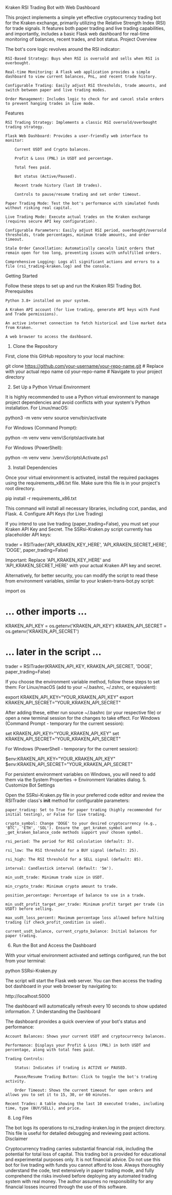Kraken RSI Trading Bot with Web Dashboard

This project implements a simple yet effective cryptocurrency trading bot for the Kraken exchange, primarily utilizing the Relative Strength Index (RSI) for trade signals. It features both paper trading and live trading capabilities, and importantly, includes a basic Flask web dashboard for real-time monitoring of balances, recent trades, and bot status.
Project Overview

The bot's core logic revolves around the RSI indicator:

    RSI-Based Strategy: Buys when RSI is oversold and sells when RSI is overbought.

    Real-time Monitoring: A Flask web application provides a simple dashboard to view current balances, PnL, and recent trade history.

    Configurable Trading: Easily adjust RSI thresholds, trade amounts, and switch between paper and live trading modes.

    Order Management: Includes logic to check for and cancel stale orders to prevent hanging trades in live mode.

Features

    RSI Trading Strategy: Implements a classic RSI oversold/overbought trading strategy.

    Flask Web Dashboard: Provides a user-friendly web interface to monitor:

        Current USDT and Crypto balances.

        Profit & Loss (PNL) in USDT and percentage.

        Total fees paid.

        Bot status (Active/Paused).

        Recent trade history (last 10 trades).

        Controls to pause/resume trading and set order timeout.

    Paper Trading Mode: Test the bot's performance with simulated funds without risking real capital.

    Live Trading Mode: Execute actual trades on the Kraken exchange (requires secure API key configuration).

    Configurable Parameters: Easily adjust RSI period, overbought/oversold thresholds, trade percentages, minimum trade amounts, and order timeout.

    Stale Order Cancellation: Automatically cancels limit orders that remain open for too long, preventing issues with unfulfilled orders.

    Comprehensive Logging: Logs all significant actions and errors to a file (rsi_trading-kraken.log) and the console.

Getting Started

Follow these steps to set up and run the Kraken RSI Trading Bot.
Prerequisites

    Python 3.8+ installed on your system.

    A Kraken API account (for live trading, generate API keys with Fund and Trade permissions).

    An active internet connection to fetch historical and live market data from Kraken.

    A web browser to access the dashboard.

1. Clone the Repository

First, clone this GitHub repository to your local machine:

git clone https://github.com/your-username/your-repo-name.git # Replace with your actual repo name
cd your-repo-name # Navigate to your project directory

2. Set Up a Python Virtual Environment

It is highly recommended to use a Python virtual environment to manage project dependencies and avoid conflicts with your system's Python installation.
For Linux/macOS:

python3 -m venv venv
source venv/bin/activate

For Windows (Command Prompt):

python -m venv venv
venv\Scripts\activate.bat

For Windows (PowerShell):

python -m venv venv
.\venv\Scripts\Activate.ps1

3. Install Dependencies

Once your virtual environment is activated, install the required packages using the requirements_x86.txt file. Make sure this file is in your project's root directory.

pip install -r requirements_x86.txt

This command will install all necessary libraries, including ccxt, pandas, and Flask.
4. Configure API Keys (for Live Trading)

If you intend to use live trading (paper_trading=False), you must set your Kraken API Key and Secret. The SSRsi-Kraken.py script currently has placeholder API keys:

trader = RSITrader('API_KRAKEN_KEY_HERE', 'API_KRAKEN_SECRET_HERE', 'DOGE', paper_trading=False)

Important: Replace 'API_KRAKEN_KEY_HERE' and 'API_KRAKEN_SECRET_HERE' with your actual Kraken API key and secret.

Alternatively, for better security, you can modify the script to read these from environment variables, similar to your kraken-trans-bot.py script:

import os
# ... other imports ...

KRAKEN_API_KEY = os.getenv('KRAKEN_API_KEY')
KRAKEN_API_SECRET = os.getenv('KRAKEN_API_SECRET')

# ... later in the script ...
trader = RSITrader(KRAKEN_API_KEY, KRAKEN_API_SECRET, 'DOGE', paper_trading=False)

If you choose the environment variable method, follow these steps to set them:
For Linux/macOS (add to your ~/.bashrc, ~/.zshrc, or equivalent):

export KRAKEN_API_KEY="YOUR_KRAKEN_API_KEY"
export KRAKEN_API_SECRET="YOUR_KRAKEN_API_SECRET"

After adding these, either run source ~/.bashrc (or your respective file) or open a new terminal session for the changes to take effect.
For Windows (Command Prompt - temporary for the current session):

set KRAKEN_API_KEY="YOUR_KRAKEN_API_KEY"
set KRAKEN_API_SECRET="YOUR_KRAKEN_API_SECRET"

For Windows (PowerShell - temporary for the current session):

$env:KRAKEN_API_KEY="YOUR_KRAKEN_API_KEY"
$env:KRAKEN_API_SECRET="YOUR_KRAKEN_API_SECRET"

For persistent environment variables on Windows, you will need to add them via the System Properties -> Environment Variables dialog.
5. Customize Bot Settings

Open the SSRsi-Kraken.py file in your preferred code editor and review the RSITrader class's __init__ method for configurable parameters:

    paper_trading: Set to True for paper trading (highly recommended for initial testing), or False for live trading.

    crypto_symbol: Change 'DOGE' to your desired cryptocurrency (e.g., 'BTC', 'ETH', 'SOL'). Ensure the _get_kraken_symbol and _get_kraken_balance_code methods support your chosen symbol.

    rsi_period: The period for RSI calculation (default: 3).

    rsi_low: The RSI threshold for a BUY signal (default: 25).

    rsi_high: The RSI threshold for a SELL signal (default: 85).

    interval: Candlestick interval (default: '5m').

    min_usdt_trade: Minimum trade size in USDT.

    min_crypto_trade: Minimum crypto amount to trade.

    position_percentage: Percentage of balance to use in a trade.

    min_usdt_profit_target_per_trade: Minimum profit target per trade (in USDT) before selling.

    max_usdt_loss_percent: Maximum percentage loss allowed before halting trading (if check_profit_condition is used).

    current_usdt_balance, current_crypto_balance: Initial balances for paper trading.

6. Run the Bot and Access the Dashboard

With your virtual environment activated and settings configured, run the bot from your terminal:

python SSRsi-Kraken.py

The script will start the Flask web server. You can then access the trading bot dashboard in your web browser by navigating to:

http://localhost:5000

The dashboard will automatically refresh every 10 seconds to show updated information.
7. Understanding the Dashboard

The dashboard provides a quick overview of your bot's status and performance:

    Account Balances: Shows your current USDT and cryptocurrency balances.

    Performance: Displays your Profit & Loss (PNL) in both USDT and percentage, along with total fees paid.

    Trading Controls:

        Status: Indicates if trading is ACTIVE or PAUSED.

        Pause/Resume Trading Button: Click to toggle the bot's trading activity.

        Order Timeout: Shows the current timeout for open orders and allows you to set it to 15, 30, or 60 minutes.

    Recent Trades: A table showing the last 10 executed trades, including time, type (BUY/SELL), and price.

8. Log Files

The bot logs its operations to rsi_trading-kraken.log in the project directory. This file is useful for detailed debugging and reviewing past actions.
Disclaimer

Cryptocurrency trading carries substantial financial risk, including the potential for total loss of capital. This trading bot is provided for educational and experimental purposes only. It is not financial advice. Do not use this bot for live trading with funds you cannot afford to lose. Always thoroughly understand the code, test extensively in paper trading mode, and fully comprehend the risks involved before deploying any automated trading system with real money. The author assumes no responsibility for any financial losses incurred through the use of this software.
